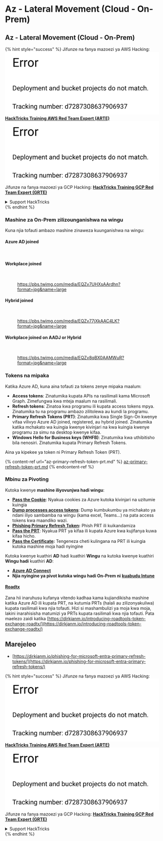 # Az - Lateral Movement (Cloud - On-Prem)

## Az - Lateral Movement (Cloud - On-Prem)

{% hint style="success" %}
Jifunze na fanya mazoezi ya AWS Hacking:<img src="../../../.gitbook/assets/image (1) (1).png" alt="" data-size="line">[**HackTricks Training AWS Red Team Expert (ARTE)**](https://training.hacktricks.xyz/courses/arte)<img src="../../../.gitbook/assets/image (1) (1).png" alt="" data-size="line">\
Jifunze na fanya mazoezi ya GCP Hacking: <img src="../../../.gitbook/assets/image (2).png" alt="" data-size="line">[**HackTricks Training GCP Red Team Expert (GRTE)**<img src="../../../.gitbook/assets/image (2).png" alt="" data-size="line">](https://training.hacktricks.xyz/courses/grte)

<details>

<summary>Support HackTricks</summary>

* Angalia [**mpango wa usajili**](https://github.com/sponsors/carlospolop)!
* **Jiunge na** 💬 [**kikundi cha Discord**](https://discord.gg/hRep4RUj7f) au [**kikundi cha telegram**](https://t.me/peass) au **tufuatilie** kwenye **Twitter** 🐦 [**@hacktricks\_live**](https://twitter.com/hacktricks\_live)**.**
* **Shiriki mbinu za hacking kwa kuwasilisha PRs kwa** [**HackTricks**](https://github.com/carlospolop/hacktricks) na [**HackTricks Cloud**](https://github.com/carlospolop/hacktricks-cloud) github repos.

</details>
{% endhint %}

### Mashine za On-Prem zilizounganishwa na wingu

Kuna njia tofauti ambazo mashine zinaweza kuunganishwa na wingu:

#### Azure AD joined

<figure><img src="../../../.gitbook/assets/image (259).png" alt=""><figcaption></figcaption></figure>

#### Workplace joined

<figure><img src="../../../.gitbook/assets/image (222).png" alt=""><figcaption><p><a href="https://pbs.twimg.com/media/EQZv7UHXsAArdhn?format=jpg&#x26;name=large">https://pbs.twimg.com/media/EQZv7UHXsAArdhn?format=jpg&#x26;name=large</a></p></figcaption></figure>

#### Hybrid joined

<figure><img src="../../../.gitbook/assets/image (178).png" alt=""><figcaption><p><a href="https://pbs.twimg.com/media/EQZv77jXkAAC4LK?format=jpg&#x26;name=large">https://pbs.twimg.com/media/EQZv77jXkAAC4LK?format=jpg&#x26;name=large</a></p></figcaption></figure>

#### Workplace joined on AADJ or Hybrid

<figure><img src="../../../.gitbook/assets/image (252).png" alt=""><figcaption><p><a href="https://pbs.twimg.com/media/EQZv8qBX0AAMWuR?format=jpg&#x26;name=large">https://pbs.twimg.com/media/EQZv8qBX0AAMWuR?format=jpg&#x26;name=large</a></p></figcaption></figure>

### Tokens na mipaka <a href="#tokens-and-limitations" id="tokens-and-limitations"></a>

Katika Azure AD, kuna aina tofauti za tokens zenye mipaka maalum:

* **Access tokens**: Zinatumika kupata APIs na rasilimali kama Microsoft Graph. Zimefungwa kwa mteja maalum na rasilimali.
* **Refresh tokens**: Zinatoa kwa programu ili kupata access tokens mpya. Zinatumika tu na programu ambazo zilitolewa au kundi la programu.
* **Primary Refresh Tokens (PRT)**: Zinatumika kwa Single Sign-On kwenye vifaa vilivyo Azure AD joined, registered, au hybrid joined. Zinatumika katika mchakato wa kuingia kwenye kivinjari na kwa kuingia kwenye programu za simu na desktop kwenye kifaa.
* **Windows Hello for Business keys (WHFB)**: Zinatumika kwa uthibitisho bila nenosiri. Zinatumika kupata Primary Refresh Tokens.

Aina ya kipekee ya token ni Primary Refresh Token (PRT).

{% content-ref url="az-primary-refresh-token-prt.md" %}
[az-primary-refresh-token-prt.md](az-primary-refresh-token-prt.md)
{% endcontent-ref %}

### Mbinu za Pivoting

Kutoka kwenye **mashine iliyovunjwa hadi wingu**:

* [**Pass the Cookie**](az-pass-the-cookie.md): Nyakua cookies za Azure kutoka kivinjari na uzitumie kuingia
* [**Dump processes access tokens**](az-processes-memory-access-token.md): Dump kumbukumbu ya michakato ya ndani iliyo sambamba na wingu (kama excel, Teams...) na pata access tokens kwa maandiko wazi.
* [**Phishing Primary Refresh Token**](az-phishing-primary-refresh-token-microsoft-entra.md)**:** Phish PRT ili kuikandamiza
* [**Pass the PRT**](pass-the-prt.md): Nyakua PRT ya kifaa ili kupata Azure kwa kujifanya kuwa kifaa hicho.
* [**Pass the Certificate**](az-pass-the-certificate.md)**:** Tengeneza cheti kulingana na PRT ili kuingia kutoka mashine moja hadi nyingine

Kutoka kwenye kuathiri **AD** hadi kuathiri **Wingu** na kutoka kwenye kuathiri **Wingu hadi** kuathiri **AD**:

* [**Azure AD Connect**](azure-ad-connect-hybrid-identity/)
* **Njia nyingine ya pivot kutoka wingu hadi On-Prem ni** [**kuabudu Intune**](../az-services/intune.md)

#### [Roadtx](https://github.com/dirkjanm/ROADtools)

Zana hii inaruhusu kufanya vitendo kadhaa kama kujiandikisha mashine katika Azure AD ili kupata PRT, na kutumia PRTs (halali au zilizonyakuliwa) kupata rasilimali kwa njia tofauti. Hizi si mashambulizi ya moja kwa moja, lakini inarahisisha matumizi ya PRTs kupata rasilimali kwa njia tofauti. Pata maelezo zaidi katika [https://dirkjanm.io/introducing-roadtools-token-exchange-roadtx/](https://dirkjanm.io/introducing-roadtools-token-exchange-roadtx/)

## Marejeleo

* [https://dirkjanm.io/phishing-for-microsoft-entra-primary-refresh-tokens/](https://dirkjanm.io/phishing-for-microsoft-entra-primary-refresh-tokens/)

{% hint style="success" %}
Jifunze na fanya mazoezi ya AWS Hacking:<img src="../../../.gitbook/assets/image (1) (1).png" alt="" data-size="line">[**HackTricks Training AWS Red Team Expert (ARTE)**](https://training.hacktricks.xyz/courses/arte)<img src="../../../.gitbook/assets/image (1) (1).png" alt="" data-size="line">\
Jifunze na fanya mazoezi ya GCP Hacking: <img src="../../../.gitbook/assets/image (2).png" alt="" data-size="line">[**HackTricks Training GCP Red Team Expert (GRTE)**<img src="../../../.gitbook/assets/image (2).png" alt="" data-size="line">](https://training.hacktricks.xyz/courses/grte)

<details>

<summary>Support HackTricks</summary>

* Angalia [**mpango wa usajili**](https://github.com/sponsors/carlospolop)!
* **Jiunge na** 💬 [**kikundi cha Discord**](https://discord.gg/hRep4RUj7f) au [**kikundi cha telegram**](https://t.me/peass) au **tufuatilie** kwenye **Twitter** 🐦 [**@hacktricks\_live**](https://twitter.com/hacktricks\_live)**.**
* **Shiriki mbinu za hacking kwa kuwasilisha PRs kwa** [**HackTricks**](https://github.com/carlospolop/hacktricks) na [**HackTricks Cloud**](https://github.com/carlospolop/hacktricks-cloud) github repos.

</details>
{% endhint %}
